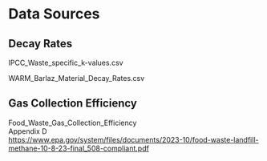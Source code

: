 # Data Sources

## Decay Rates
IPCC_Waste_specific_k-values.csv

WARM_Barlaz_Material_Decay_Rates.csv

## Gas Collection Efficiency

Food_Waste_Gas_Collection_Efficiency \
Appendix D \
https://www.epa.gov/system/files/documents/2023-10/food-waste-landfill-methane-10-8-23-final_508-compliant.pdf

